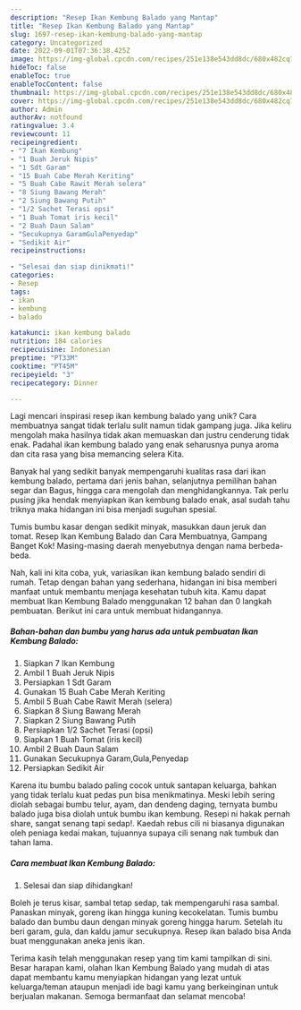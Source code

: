 ```yaml
---
description: "Resep Ikan Kembung Balado yang Mantap"
title: "Resep Ikan Kembung Balado yang Mantap"
slug: 1697-resep-ikan-kembung-balado-yang-mantap
category: Uncategorized
date: 2022-09-01T07:36:38.425Z
image: https://img-global.cpcdn.com/recipes/251e138e543dd8dc/680x482cq70/ikan-kembung-balado-foto-resep-utama.jpg
hideToc: false
enableToc: true
enableTocContent: false
thumbnail: https://img-global.cpcdn.com/recipes/251e138e543dd8dc/680x482cq70/ikan-kembung-balado-foto-resep-utama.jpg
cover: https://img-global.cpcdn.com/recipes/251e138e543dd8dc/680x482cq70/ikan-kembung-balado-foto-resep-utama.jpg
author: Admin
authorAv: notfound
ratingvalue: 3.4
reviewcount: 11
recipeingredient:
- "7 Ikan Kembung"
- "1 Buah Jeruk Nipis"
- "1 Sdt Garam"
- "15 Buah Cabe Merah Keriting"
- "5 Buah Cabe Rawit Merah selera"
- "8 Siung Bawang Merah"
- "2 Siung Bawang Putih"
- "1/2 Sachet Terasi opsi"
- "1 Buah Tomat iris kecil"
- "2 Buah Daun Salam"
- "Secukupnya GaramGulaPenyedap"
- "Sedikit Air"
recipeinstructions:

- "Selesai dan siap dinikmati!"
categories:
- Resep
tags:
- ikan
- kembung
- balado

katakunci: ikan kembung balado 
nutrition: 184 calories
recipecuisine: Indonesian
preptime: "PT33M"
cooktime: "PT45M"
recipeyield: "3"
recipecategory: Dinner

---
```





Lagi mencari inspirasi resep ikan kembung balado yang unik? Cara membuatnya sangat tidak terlalu sulit namun tidak gampang juga. Jika keliru mengolah maka hasilnya tidak akan memuaskan dan justru cenderung tidak enak. Padahal ikan kembung balado yang enak seharusnya punya aroma dan cita rasa yang bisa memancing selera Kita.





Banyak hal yang sedikit banyak mempengaruhi kualitas rasa dari ikan kembung balado, pertama dari jenis bahan, selanjutnya pemilihan bahan segar dan Bagus, hingga cara mengolah dan menghidangkannya. Tak perlu pusing jika hendak menyiapkan ikan kembung balado enak,      asal sudah tahu triknya maka hidangan ini bisa menjadi suguhan spesial.














Tumis bumbu kasar dengan sedikit minyak, masukkan daun jeruk dan tomat. Resep Ikan Kembung Balado dan Cara Membuatnya, Gampang Banget Kok! Masing-masing daerah menyebutnya dengan nama berbeda-beda.






Nah, kali ini kita coba, yuk, variasikan ikan kembung balado sendiri di rumah. Tetap dengan bahan yang sederhana, hidangan ini bisa memberi manfaat untuk membantu menjaga kesehatan tubuh kita. Kamu dapat membuat Ikan Kembung Balado menggunakan 12 bahan dan 0 langkah pembuatan. Berikut ini cara untuk membuat hidangannya.

<!--inarticleads1-->

##### Bahan-bahan dan bumbu yang harus ada untuk pembuatan Ikan Kembung Balado:

1. Siapkan 7 Ikan Kembung
1. Ambil 1 Buah Jeruk Nipis
1. Persiapkan 1 Sdt Garam
1. Gunakan 15 Buah Cabe Merah Keriting
1. Ambil 5 Buah Cabe Rawit Merah (selera)
1. Siapkan 8 Siung Bawang Merah
1. Siapkan 2 Siung Bawang Putih
1. Persiapkan 1/2 Sachet Terasi (opsi)
1. Siapkan 1 Buah Tomat (iris kecil)
1. Ambil 2 Buah Daun Salam
1. Gunakan Secukupnya Garam,Gula,Penyedap
1. Persiapkan Sedikit Air


Karena itu bumbu balado paling cocok untuk santapan keluarga, bahkan yang tidak terlalu kuat pedas pun bisa menikmatinya. Meski lebih sering diolah sebagai bumbu telur, ayam, dan dendeng daging, ternyata bumbu balado juga bisa diolah untuk bumbu ikan kembung. Resepi ni hakak pernah share, sangat senang tapi sedap!. Kaedah rebus cili ni biasanya digunakan oleh peniaga kedai makan, tujuannya supaya cili senang nak tumbuk dan tahan lama. 

<!--inarticleads2-->

##### Cara membuat Ikan Kembung Balado:


1. Selesai dan siap dihidangkan!

Boleh je terus kisar, sambal tetap sedap, tak mempengaruhi rasa sambal. Panaskan minyak, goreng ikan hingga kuning kecokelatan. Tumis bumbu balado dan bumbu daun dengan minyak goreng hingga harum. Setelah itu beri garam, gula, dan kaldu jamur secukupnya. Resep ikan balado bisa Anda buat menggunakan aneka jenis ikan. 

Terima kasih telah menggunakan resep yang tim kami tampilkan di sini. Besar harapan kami, olahan Ikan Kembung Balado yang mudah di atas dapat membantu kamu menyiapkan hidangan yang lezat untuk keluarga/teman ataupun menjadi ide bagi kamu yang berkeinginan untuk berjualan makanan. Semoga bermanfaat dan selamat mencoba!
